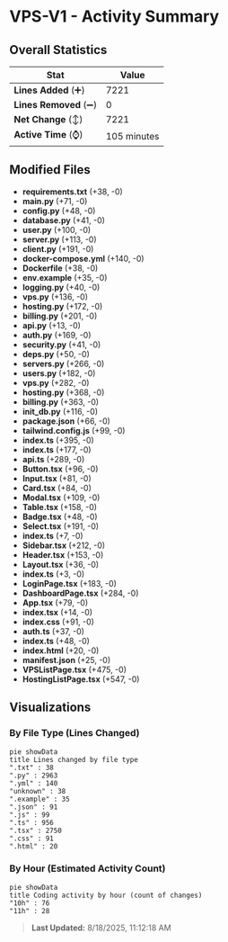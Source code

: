 # VPS-V1 - Activity Summary 

## Overall Statistics

| Stat                   | Value                                                             |
| ---------------------- | ----------------------------------------------------------------- |
| **Lines Added** (➕)   | 7221                                          |
| **Lines Removed** (➖) | 0                                        |
| **Net Change** (↕)    | 7221                |
| **Active Time** (⌚)   | 105 minutes |


## Modified Files
- **requirements.txt** (+38, -0)
- **main.py** (+71, -0)
- **config.py** (+48, -0)
- **database.py** (+41, -0)
- **user.py** (+100, -0)
- **server.py** (+113, -0)
- **client.py** (+191, -0)
- **docker-compose.yml** (+140, -0)
- **Dockerfile** (+38, -0)
- **env.example** (+35, -0)
- **logging.py** (+40, -0)
- **vps.py** (+136, -0)
- **hosting.py** (+172, -0)
- **billing.py** (+201, -0)
- **api.py** (+13, -0)
- **auth.py** (+169, -0)
- **security.py** (+41, -0)
- **deps.py** (+50, -0)
- **servers.py** (+266, -0)
- **users.py** (+182, -0)
- **vps.py** (+282, -0)
- **hosting.py** (+368, -0)
- **billing.py** (+363, -0)
- **init_db.py** (+116, -0)
- **package.json** (+66, -0)
- **tailwind.config.js** (+99, -0)
- **index.ts** (+395, -0)
- **index.ts** (+177, -0)
- **api.ts** (+289, -0)
- **Button.tsx** (+96, -0)
- **Input.tsx** (+81, -0)
- **Card.tsx** (+84, -0)
- **Modal.tsx** (+109, -0)
- **Table.tsx** (+158, -0)
- **Badge.tsx** (+48, -0)
- **Select.tsx** (+191, -0)
- **index.ts** (+7, -0)
- **Sidebar.tsx** (+212, -0)
- **Header.tsx** (+153, -0)
- **Layout.tsx** (+36, -0)
- **index.ts** (+3, -0)
- **LoginPage.tsx** (+183, -0)
- **DashboardPage.tsx** (+284, -0)
- **App.tsx** (+79, -0)
- **index.tsx** (+14, -0)
- **index.css** (+91, -0)
- **auth.ts** (+37, -0)
- **index.ts** (+48, -0)
- **index.html** (+20, -0)
- **manifest.json** (+25, -0)
- **VPSListPage.tsx** (+475, -0)
- **HostingListPage.tsx** (+547, -0)

## Visualizations

### By File Type (Lines Changed)

```mermaid
pie showData
title Lines changed by file type
".txt" : 38
".py" : 2963
".yml" : 140
"unknown" : 38
".example" : 35
".json" : 91
".js" : 99
".ts" : 956
".tsx" : 2750
".css" : 91
".html" : 20
```

### By Hour (Estimated Activity Count)

```mermaid
pie showData
title Coding activity by hour (count of changes)
"10h" : 76
"11h" : 28
```


> **Last Updated:** 8/18/2025, 11:12:18 AM